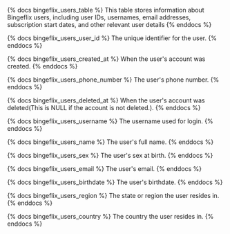 {% docs bingeflix_users_table %}
This table stores information about Bingeflix users, including user IDs, usernames, email addresses, subscription start dates, and other relevant user details
{% enddocs %}

{% docs bingeflix_users_user_id %}
The unique identifier for the user.
{% enddocs %}

{% docs bingeflix_users_created_at %}
When the user's account was created.
{% enddocs %}

{% docs bingeflix_users_phone_number  %}
The user's phone number.
{% enddocs %}

{% docs bingeflix_users_deleted_at  %}
When the user's account was deleted(This is NULL if the account is not deleted.).
{% enddocs %}

{% docs bingeflix_users_username  %}
The username used for login.
{% enddocs %}

{% docs bingeflix_users_name  %}
The user's full name.
{% enddocs %}

{% docs bingeflix_users_sex  %}
The user's sex at birth.
{% enddocs %}

{% docs bingeflix_users_email  %}
The user's email.
{% enddocs %}

{% docs bingeflix_users_birthdate  %}
The user's birthdate.
{% enddocs %}

{% docs bingeflix_users_region  %}
The state or region the user resides in.
{% enddocs %}

{% docs bingeflix_users_country  %}
The country the user resides in.
{% enddocs %}
